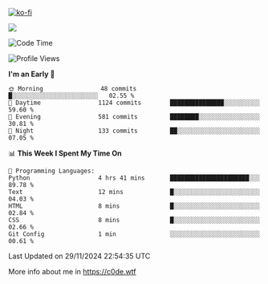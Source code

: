[![ko-fi](https://ko-fi.com/img/githubbutton_sm.svg)](https://ko-fi.com/Z8Z4Y2LKX)

<a href="https://wakatime.com"><img src="https://wakatime.com/share/@c0dezin/b7f18a7c-ab3a-40b8-8bc7-b1b7bf71f1d6.svg" /></a>

<!--START_SECTION:waka-->
![Code Time](http://img.shields.io/badge/Code%20Time-149%20hrs%2055%20mins-blue)

![Profile Views](http://img.shields.io/badge/Profile%20Views-0-blue)

**I'm an Early 🐤** 

```text
🌞 Morning                48 commits          █░░░░░░░░░░░░░░░░░░░░░░░░   02.55 % 
🌆 Daytime                1124 commits        ███████████████░░░░░░░░░░   59.60 % 
🌃 Evening                581 commits         ████████░░░░░░░░░░░░░░░░░   30.81 % 
🌙 Night                  133 commits         ██░░░░░░░░░░░░░░░░░░░░░░░   07.05 % 
```


📊 **This Week I Spent My Time On** 

```text
💬 Programming Languages: 
Python                   4 hrs 41 mins       ██████████████████████░░░   89.78 % 
Text                     12 mins             █░░░░░░░░░░░░░░░░░░░░░░░░   04.03 % 
HTML                     8 mins              █░░░░░░░░░░░░░░░░░░░░░░░░   02.84 % 
CSS                      8 mins              █░░░░░░░░░░░░░░░░░░░░░░░░   02.66 % 
Git Config               1 min               ░░░░░░░░░░░░░░░░░░░░░░░░░   00.61 % 
```


 Last Updated on 29/11/2024 22:54:35 UTC
<!--END_SECTION:waka-->

More info about me in https://c0de.wtf
